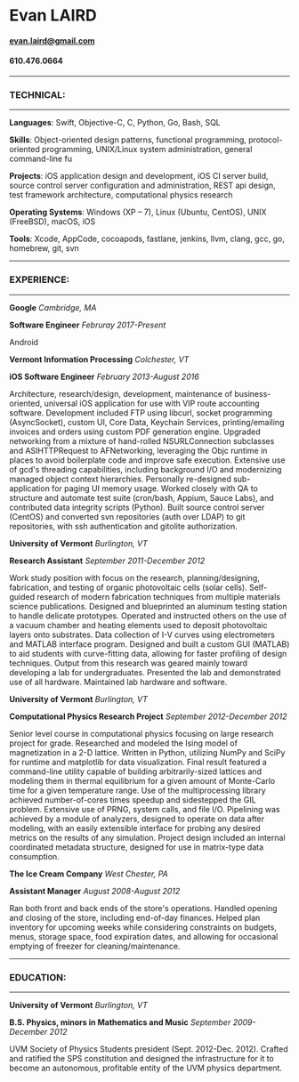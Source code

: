 # Evan LAIRD
#### evan.laird@gmail.com
#### 610.476.0664

---
### TECHNICAL:
---
 
**Languages**: Swift, Objective-C, C, Python, Go, Bash, SQL

**Skills**: Object-oriented design patterns, functional programming,
protocol-oriented programming, UNIX/Linux system administration, general
command-line fu

**Projects**: iOS application design and development, iOS CI server build,
source control server configuration and administration, REST api design, test
framework architecture, computational physics research

**Operating Systems**: Windows (XP – 7), Linux (Ubuntu, CentOS), UNIX (FreeBSD),
macOS, iOS 

**Tools**: Xcode, AppCode, cocoapods, fastlane, jenkins, llvm, clang, gcc, go,
homebrew, git, svn

---
### EXPERIENCE:
---

**Google** *Cambridge, MA*

**Software Engineer** *Februray 2017-Present*

Android 

**Vermont Information Processing** *Colchester, VT*

**iOS Software Engineer**	*February 2013-August 2016*

Architecture, research/design, development, maintenance of business-oriented,
universal iOS application for use with VIP route accounting software.
Development included FTP using libcurl, socket programming (AsyncSocket), custom
UI, Core Data, Keychain Services, printing/emailing invoices and orders using
custom PDF generation engine. Upgraded networking from a mixture of hand-rolled
NSURLConnection subclasses and ASIHTTPRequest to AFNetworking, leveraging the
Objc runtime in places to avoid boilerplate code and improve safe execution.
Extensive use of gcd's threading capabilities, including background I/O and
modernizing managed object context hierarchies. Personally re-designed
sub-application for paging UI memory usage. Worked closely with QA to structure
and automate test suite (cron/bash, Appium, Sauce Labs), and contributed data
integrity scripts (Python). Built source control server (CentOS) and converted
svn repositories (auth over LDAP) to git repositories, with ssh authentication
and gitolite authorization.

**University of Vermont**	*Burlington, VT*

**Research Assistant** *September 2011-December 2012*

Work study position with focus on the research, planning/designing, fabrication,
and testing of organic photovoltaic cells (solar cells). Self-guided research of
modern fabrication techniques from multiple materials science publications.
Designed and blueprinted an aluminum testing station to handle delicate
prototypes. Operated and instructed others on the use of a vacuum chamber and
heating elements used to deposit photovoltaic layers onto substrates. Data
collection of I-V curves using electrometers and MATLAB interface program.
Designed and built a custom GUI (MATLAB) to aid students with curve-fitting
data, allowing for faster profiling of design techniques. Output from this
research was geared mainly toward developing a lab for undergraduates. Presented
the lab and demonstrated use of all hardware. Maintained lab hardware and
software.

**University of Vermont** *Burlington, VT*

**Computational Physics Research Project** *September 2012-December 2012*

Senior level course in computational physics focusing on large research project
for grade. Researched and modeled the Ising model of magnetization in a 2-D
lattice. Written in Python, utilizing NumPy and SciPy for runtime and matplotlib
for data visualization. Final result featured a command-line utility
capable of building arbitrarily-sized lattices and modeling them in
thermal equilibrium for a given amount of Monte-Carlo time for a given
temperature range. Use of the multiprocessing library achieved
number-of-cores times speedup and sidestepped the GIL problem. Extensive use
of PRNG, system calls, and file I/O. Pipelining was achieved by a module of
analyzers, designed to operate on data after modeling, with an easily
extensible interface for probing any desired metrics on the results of any
simulation. Project design included an internal coordinated metadata
structure, designed for use in matrix-type data consumption.

**The Ice Cream Company**	*West Chester, PA*

**Assistant Manager**	*August 2008-August 2012*

Ran both front and back ends of the store's operations. Handled opening and
closing of the store, including end-of-day finances. Helped plan inventory for
upcoming weeks while considering constraints on budgets, menus, storage space,
food expiration dates, and allowing for occasional emptying of freezer for
cleaning/maintenance.

---
### EDUCATION:
---

**University of Vermont**	*Burlington, VT*

**B.S. Physics, minors in Mathematics and Music**	*September 2009-December 2012*

UVM Society of Physics Students president (Sept. 2012-Dec. 2012). Crafted and
ratified the SPS constitution and designed the infrastructure for it to become
an autonomous, profitable entity of the UVM physics department.
